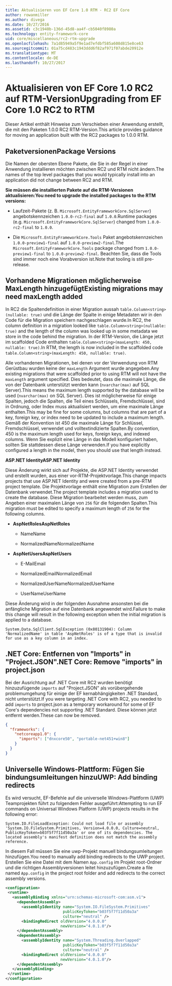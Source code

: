 ```yaml
---
title: Aktualisieren von EF Core 1.0 RTM - RC2 EF Core
author: rowanmiller
ms.author: divega
ms.date: 10/27/2016
ms.assetid: c3c1940b-136d-45d8-aa4f-cb5040f8980a
ms.technology: entity-framework-core
uid: core/miscellaneous/rc2-rtm-upgrade
ms.openlocfilehash: 7a1d85949a5f9e1ad7efdbf585a608d815e8ce63
ms.sourcegitcommit: 01a75cd483c1943ddd6f82af971f07abde20912e
ms.translationtype: MT
ms.contentlocale: de-DE
ms.lasthandoff: 10/27/2017
---
```

# <a name="upgrading-from-ef-core-10-rc2-to-rtm"></a><span data-ttu-id="5585e-102">Aktualisieren von EF Core 1.0 RC2 auf RTM-Version</span><span class="sxs-lookup"><span data-stu-id="5585e-102">Upgrading from EF Core 1.0 RC2 to RTM</span></span>

<span data-ttu-id="5585e-103">Dieser Artikel enthält Hinweise zum Verschieben einer Anwendung erstellt, die mit den Paketen 1.0.0 RC2 RTM-Version.</span><span class="sxs-lookup"><span data-stu-id="5585e-103">This article provides guidance for moving an application built with the RC2 packages to 1.0.0 RTM.</span></span>

## <a name="package-versions"></a><span data-ttu-id="5585e-104">Paketversionen</span><span class="sxs-lookup"><span data-stu-id="5585e-104">Package Versions</span></span>

<span data-ttu-id="5585e-105">Die Namen der obersten Ebene Pakete, die Sie in der Regel in einer Anwendung installieren möchten zwischen RC2 und RTM nicht ändern.</span><span class="sxs-lookup"><span data-stu-id="5585e-105">The names of the top level packages that you would typically install into an application did not change between RC2 and RTM.</span></span>

<span data-ttu-id="5585e-106">**Sie müssen die installierten Pakete auf die RTM-Versionen aktualisieren:**</span><span class="sxs-lookup"><span data-stu-id="5585e-106">**You need to upgrade the installed packages to the RTM versions:**</span></span>

* <span data-ttu-id="5585e-107">Laufzeit-Pakete (z. B. `Microsoft.EntityFrameworkCore.SqlServer`) angebotskennzeichen `1.0.0-rc2-final` auf `1.0.0`.</span><span class="sxs-lookup"><span data-stu-id="5585e-107">Runtime packages (e.g. `Microsoft.EntityFrameworkCore.SqlServer`) changed from `1.0.0-rc2-final` to `1.0.0`.</span></span>

* <span data-ttu-id="5585e-108">Die `Microsoft.EntityFrameworkCore.Tools` Paket angebotskennzeichen `1.0.0-preview1-final` auf `1.0.0-preview2-final`.</span><span class="sxs-lookup"><span data-stu-id="5585e-108">The `Microsoft.EntityFrameworkCore.Tools` package changed from `1.0.0-preview1-final` to `1.0.0-preview2-final`.</span></span> <span data-ttu-id="5585e-109">Beachten Sie, dass die Tools sind immer noch eine Vorabversion ist.</span><span class="sxs-lookup"><span data-stu-id="5585e-109">Note that tooling is still pre-release.</span></span>

## <a name="existing-migrations-may-need-maxlength-added"></a><span data-ttu-id="5585e-110">Vorhandene Migrationen möglicherweise MaxLength hinzugefügt</span><span class="sxs-lookup"><span data-stu-id="5585e-110">Existing migrations may need maxLength added</span></span>

<span data-ttu-id="5585e-111">In RC2 die Spaltendefinition in einer Migration aussah `table.Column<string>(nullable: true)` und die Länge der Spalte in einige Metadaten wir in den Code für die Migration speichern nachgeschlagen wurde.</span><span class="sxs-lookup"><span data-stu-id="5585e-111">In RC2, the column definition in a migration looked like `table.Column<string>(nullable: true)` and the length of the column was looked up in some metadata we store in the code behind the migration.</span></span> <span data-ttu-id="5585e-112">In der RTM-Version, die Länge jetzt im scaffolded Code enthalten `table.Column<string>(maxLength: 450, nullable: true)`.</span><span class="sxs-lookup"><span data-stu-id="5585e-112">In RTM, the length is now included in the scaffolded code `table.Column<string>(maxLength: 450, nullable: true)`.</span></span>

<span data-ttu-id="5585e-113">Alle vorhandenen Migrationen, bei denen vor der Verwendung von RTM Gerüstbau wurden keine der `maxLength` Argument wurde angegeben.</span><span class="sxs-lookup"><span data-stu-id="5585e-113">Any existing migrations that were scaffolded prior to using RTM will not have the `maxLength` argument specified.</span></span> <span data-ttu-id="5585e-114">Dies bedeutet, dass die maximale Länge, die von der Datenbank unterstützt werden kann (`nvarchar(max)` auf SQL Server).</span><span class="sxs-lookup"><span data-stu-id="5585e-114">This means the maximum length supported by the database will be used (`nvarchar(max)` on SQL Server).</span></span> <span data-ttu-id="5585e-115">Dies ist möglicherweise für einige Spalten, jedoch die Spalten, die Teil eines Schlüssels, Fremdschlüssel, sind in Ordnung, oder Index muss aktualisiert werden, um eine maximale Länge enthalten.</span><span class="sxs-lookup"><span data-stu-id="5585e-115">This may be fine for some columns, but columns that are part of a key, foreign key, or index need to be updated to include a maximum length.</span></span> <span data-ttu-id="5585e-116">Gemäß der Konvention ist 450 die maximale Länge für Schlüssel, Fremdschlüssel, verwendet und volltextindizierte Spalten.</span><span class="sxs-lookup"><span data-stu-id="5585e-116">By convention, 450 is the maximum length used for keys, foreign keys, and indexed columns.</span></span> <span data-ttu-id="5585e-117">Wenn Sie explizit eine Länge in das Modell konfiguriert haben, sollten Sie stattdessen diese Länge verwenden.</span><span class="sxs-lookup"><span data-stu-id="5585e-117">If you have explicitly configured a length in the model, then you should use that length instead.</span></span>

<span data-ttu-id="5585e-118">**ASP.NET Identity**</span><span class="sxs-lookup"><span data-stu-id="5585e-118">**ASP.NET Identity**</span></span>

<span data-ttu-id="5585e-119">Diese Änderung wirkt sich auf Projekte, die ASP.NET Identity verwendet und erstellt wurden, aus einer vor-RTM-Projektvorlage.</span><span class="sxs-lookup"><span data-stu-id="5585e-119">This change impacts projects that use ASP.NET Identity and were created from a pre-RTM project template.</span></span> <span data-ttu-id="5585e-120">Die Projektvorlage enthält eine Migration zum Erstellen der Datenbank verwendet.</span><span class="sxs-lookup"><span data-stu-id="5585e-120">The project template includes a migration used to create the database.</span></span> <span data-ttu-id="5585e-121">Diese Migration bearbeitet werden muss, zum Angeben einer maximalen Länge von `256` für die folgenden Spalten.</span><span class="sxs-lookup"><span data-stu-id="5585e-121">This migration must be edited to specify a maximum length of `256` for the following columns.</span></span>

*  <span data-ttu-id="5585e-122">**AspNetRoles**</span><span class="sxs-lookup"><span data-stu-id="5585e-122">**AspNetRoles**</span></span>

    * <span data-ttu-id="5585e-123">Name</span><span class="sxs-lookup"><span data-stu-id="5585e-123">Name</span></span>

    * <span data-ttu-id="5585e-124">NormalizedName</span><span class="sxs-lookup"><span data-stu-id="5585e-124">NormalizedName</span></span>

*  <span data-ttu-id="5585e-125">**AspNetUsers**</span><span class="sxs-lookup"><span data-stu-id="5585e-125">**AspNetUsers**</span></span>

   * <span data-ttu-id="5585e-126">E-Mail</span><span class="sxs-lookup"><span data-stu-id="5585e-126">Email</span></span>

   * <span data-ttu-id="5585e-127">NormalizedEmail</span><span class="sxs-lookup"><span data-stu-id="5585e-127">NormalizedEmail</span></span>

   * <span data-ttu-id="5585e-128">NormalizedUserName</span><span class="sxs-lookup"><span data-stu-id="5585e-128">NormalizedUserName</span></span>

   * <span data-ttu-id="5585e-129">UserName</span><span class="sxs-lookup"><span data-stu-id="5585e-129">UserName</span></span>

<span data-ttu-id="5585e-130">Diese Änderung wird in der folgenden Ausnahme ansonsten bei die anfängliche Migration auf eine Datenbank angewendet wird.</span><span class="sxs-lookup"><span data-stu-id="5585e-130">Failure to make this change will result in the following exception when the initial migration is applied to a database.</span></span>

    System.Data.SqlClient.SqlException (0x80131904): Column 'NormalizedName' in table 'AspNetRoles' is of a type that is invalid for use as a key column in an index.

## <a name="net-core-remove-imports-in-projectjson"></a><span data-ttu-id="5585e-131">.NET Core: Entfernen von "Imports" in "Project.JSON"</span><span class="sxs-lookup"><span data-stu-id="5585e-131">.NET Core: Remove "imports" in project.json</span></span>

<span data-ttu-id="5585e-132">Bei der Ausrichtung auf .NET Core mit RC2 wurden benötigt hinzuzufügende `imports` auf "Project.JSON" als vorübergehende problemumgehung für einige der EF kernabhängigkeiten .NET Standard, nicht unterstützt.</span><span class="sxs-lookup"><span data-stu-id="5585e-132">If you were targeting .NET Core with RC2, you needed to add `imports` to project.json as a temporary workaround for some of EF Core's dependencies not supporting .NET Standard.</span></span> <span data-ttu-id="5585e-133">Diese können jetzt entfernt werden.</span><span class="sxs-lookup"><span data-stu-id="5585e-133">These can now be removed.</span></span>

``` json
{
  "frameworks": {
    "netcoreapp1.0": {
      "imports": ["dnxcore50", "portable-net451+win8"]
    }
  }
}
```

## <a name="uwp-add-binding-redirects"></a><span data-ttu-id="5585e-134">Universelle Windows-Plattform: Fügen Sie bindungsumleitungen hinzu</span><span class="sxs-lookup"><span data-stu-id="5585e-134">UWP: Add binding redirects</span></span>

<span data-ttu-id="5585e-135">Es wird versucht, EF-Befehle auf die universelle Windows-Plattform (UWP) Teamprojekten führt zu folgendem Fehler ausgeführt:</span><span class="sxs-lookup"><span data-stu-id="5585e-135">Attempting to run EF commands on Universal Windows Platform (UWP) projects results in the following error:</span></span>

    System.IO.FileLoadException: Could not load file or assembly 'System.IO.FileSystem.Primitives, Version=4.0.0.0, Culture=neutral, PublicKeyToken=b03f5f7f11d50a3a' or one of its dependencies. The located assembly's manifest definition does not match the assembly reference.

<span data-ttu-id="5585e-136">In diesem Fall müssen Sie eine uwp-Projekt manuell bindungsumleitungen hinzufügen.</span><span class="sxs-lookup"><span data-stu-id="5585e-136">You need to manually add binding redirects to the UWP project.</span></span> <span data-ttu-id="5585e-137">Erstellen Sie eine Datei mit dem Namen `App.config` im Projekt root-Ordner und die richtigen Assemblyversionen leitet hinzuzufügen.</span><span class="sxs-lookup"><span data-stu-id="5585e-137">Create a file named `App.config` in the project root folder and add redirects to the correct assembly versions.</span></span>

``` xml
<configuration>
 <runtime>
   <assemblyBinding xmlns="urn:schemas-microsoft-com:asm.v1">
     <dependentAssembly>
       <assemblyIdentity name="System.IO.FileSystem.Primitives"
                         publicKeyToken="b03f5f7f11d50a3a"
                         culture="neutral" />
       <bindingRedirect oldVersion="4.0.0.0"
                        newVersion="4.0.1.0"/>
     </dependentAssembly>
     <dependentAssembly>
       <assemblyIdentity name="System.Threading.Overlapped"
                         publicKeyToken="b03f5f7f11d50a3a"
                         culture="neutral" />
       <bindingRedirect oldVersion="4.0.0.0"
                        newVersion="4.0.1.0"/>
     </dependentAssembly>
   </assemblyBinding>
 </runtime>
</configuration>
```
